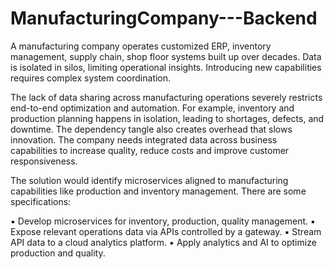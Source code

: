 # ManufacturingCompany---Backend
A manufacturing company operates customized ERP, inventory management, supply chain,
shop floor systems built up over decades. Data is isolated in silos, limiting operational
insights. Introducing new capabilities requires complex system coordination.

The lack of data sharing across manufacturing operations severely restricts end-to-end
optimization and automation. For example, inventory and production planning happens in
isolation, leading to shortages, defects, and downtime. The dependency tangle also creates
overhead that slows innovation. The company needs integrated data across business
capabilities to increase quality, reduce costs and improve customer responsiveness.

The solution would identify microservices aligned to manufacturing capabilities like
production and inventory management. There are some specifications:

▪ Develop microservices for inventory, production, quality management.
▪ Expose relevant operations data via APIs controlled by a gateway.
▪ Stream API data to a cloud analytics platform.
▪ Apply analytics and AI to optimize production and quality.
